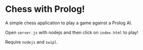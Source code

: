 # Chess with Prolog!

A simple chess application to play a game against a Prolog AI.

Open `server.js` with nodejs and then click on `index.html` to play!

Require `nodejs` and `swipl`.